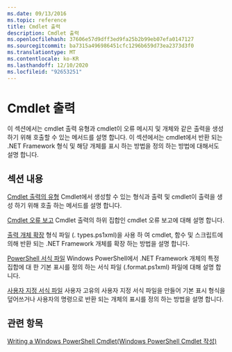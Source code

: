 ```yaml
---
ms.date: 09/13/2016
ms.topic: reference
title: Cmdlet 출력
description: Cmdlet 출력
ms.openlocfilehash: 37606e57d9dff3ed9fa25b2b99eb07efa0147127
ms.sourcegitcommit: ba7315a496986451cfc1296b659d73ea2373d3f0
ms.translationtype: MT
ms.contentlocale: ko-KR
ms.lasthandoff: 12/10/2020
ms.locfileid: "92653251"
---
```

# <a name="cmdlet-output"></a>Cmdlet 출력

이 섹션에서는 cmdlet 출력 유형과 cmdlet이 오류 메시지 및 개체와 같은 출력을 생성 하기 위해 호출할 수 있는 메서드를 설명 합니다. 이 섹션에서는 cmdlet에서 반환 되는 .NET Framework 형식 및 해당 개체를 표시 하는 방법을 정의 하는 방법에 대해서도 설명 합니다.

## <a name="in-this-section"></a>섹션 내용

[Cmdlet 출력의 유형](./types-of-cmdlet-output.md) Cmdlet에서 생성할 수 있는 형식과 출력 및 cmdlet이 출력을 생성 하기 위해 호출 하는 메서드를 설명 합니다.

[Cmdlet 오류 보고](./cmdlet-error-reporting.md) Cmdlet 출력의 하위 집합인 cmdlet 오류 보고에 대해 설명 합니다.

[출력 개체 확장](./extending-output-objects.md) 형식 파일 (. types.ps1xml)을 사용 하 여 cmdlet, 함수 및 스크립트에 의해 반환 되는 .NET Framework 개체를 확장 하는 방법을 설명 합니다.

[PowerShell 서식 파일](../format/powershell-formatting-files.md) Windows PowerShell에서 .NET Framework 개체의 특정 집합에 대 한 기본 표시를 정의 하는 서식 파일 (.format.ps1xml) 파일에 대해 설명 합니다.

[사용자 지정 서식 파일](./custom-formatting-files.md) 사용자 고유의 사용자 지정 서식 파일을 만들어 기본 표시 형식을 덮어쓰거나 사용자의 명령으로 반환 되는 개체의 표시를 정의 하는 방법을 설명 합니다.

## <a name="see-also"></a>관련 항목

[Writing a Windows PowerShell Cmdlet(Windows PowerShell Cmdlet 작성)](./writing-a-windows-powershell-cmdlet.md)
